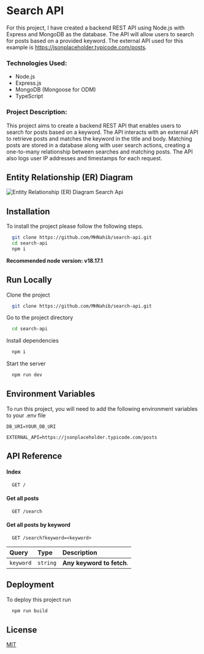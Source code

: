 # Search API

For this project, I have created a backend REST API using Node.js with Express and MongoDB as the database. The API will allow users to search for posts based on a provided keyword. The external API used for this example is https://jsonplaceholder.typicode.com/posts.

### Technologies Used:

- Node.js
- Express.js
- MongoDB (Mongoose for ODM)
- TypeScript

### Project Description:

This project aims to create a backend REST API that enables users to search for posts based on a keyword. The API interacts with an external API to retrieve posts and matches the keyword in the title and body. Matching posts are stored in a database along with user search actions, creating a one-to-many relationship between searches and matching posts. The API also logs user IP addresses and timestamps for each request.

## Entity Relationship (ER) Diagram

![Entity Relationship (ER) Diagram Search Api](https://i.ibb.co/dkK65F5/Untitled-Diagram-drawio.png)

## Installation

To install the project please follow the following steps.

```bash
  git clone https://github.com/MHNahib/search-api.git
  cd search-api
  npm i
```

**Recommended node version: v18.17.1**

## Run Locally

Clone the project

```bash
  git clone https://github.com/MHNahib/search-api.git
```

Go to the project directory

```bash
  cd search-api
```

Install dependencies

```bash
  npm i
```

Start the server

```bash
  npm run dev
```

## Environment Variables

To run this project, you will need to add the following environment variables to your .env file

`DB_URI=YOUR_DB_URI`

`EXTERNAL_API=https://jsonplaceholder.typicode.com/posts`

## API Reference

#### Index

```http
  GET /
```

#### Get all posts

```http
  GET /search
```

#### Get all posts by keyword

```http
  GET /search?keyword=<keyword>
```

| Query     | Type     | Description               |
| :-------- | :------- | :------------------------ |
| `keyword` | `string` | **Any keyword to fetch**. |

## Deployment

To deploy this project run

```bash
  npm run build
```

## License

[MIT](https://choosealicense.com/licenses/mit/)
